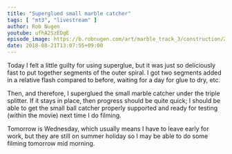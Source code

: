 ```yaml
---
title: "Superglued small marble catcher"
tags: [ "mt3", "livestream" ]
author: Rob Nugen
youtube: ufhA2SzEDgE
episode_image: https://b.robnugen.com/art/marble_track_3/construction/2018/2018_aug_21_seven_segments_outer_spiral.jpg
date: 2018-08-21T13:07:55+09:00
---
```


Today I felt a little guilty for using superglue, but it was just so
deliciously fast to put together segments of the outer spiral.  I got
two segments added in a relative flash compared to before, waiting for
a day for glue to dry, etc.

Then, and therefore, I superglued the small marble catcher under the
triple splitter.  If it stays in place, then progress should be quite
quick; I should be able to get the small ball catcher properly
supported and ready for testing (within the movie) next time I do
filming.

Tomorrow is Wednesday, which usually means I have to leave early for
work, but they are still on summer holiday so I may be able to do some
filming tomorrow mid morning.
